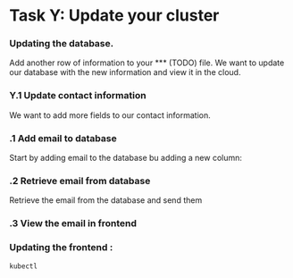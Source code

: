 # Task Y: Update your cluster

### Updating the database. 
Add another row of information to your *** (TODO) file.
We want to update our database with the new information and view it in the cloud. 

### Y.1 Update contact information

We want to add more fields to our contact information.

### .1 Add email to database
Start by adding email to the database bu adding a new column: 

### .2 Retrieve email from database
Retrieve the email from the database and send them 

### .3 View the email in frontend




### Updating the frontend :

`kubectl `